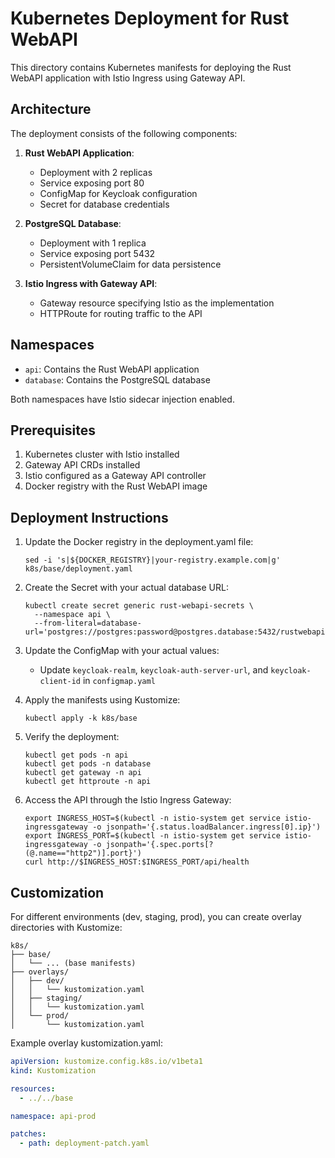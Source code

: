 # Kubernetes Deployment for Rust WebAPI

This directory contains Kubernetes manifests for deploying the Rust WebAPI application with Istio Ingress using Gateway API.

## Architecture

The deployment consists of the following components:

1. **Rust WebAPI Application**:
   - Deployment with 2 replicas
   - Service exposing port 80
   - ConfigMap for Keycloak configuration
   - Secret for database credentials

2. **PostgreSQL Database**:
   - Deployment with 1 replica
   - Service exposing port 5432
   - PersistentVolumeClaim for data persistence

3. **Istio Ingress with Gateway API**:
   - Gateway resource specifying Istio as the implementation
   - HTTPRoute for routing traffic to the API

## Namespaces

- `api`: Contains the Rust WebAPI application
- `database`: Contains the PostgreSQL database

Both namespaces have Istio sidecar injection enabled.

## Prerequisites

1. Kubernetes cluster with Istio installed
2. Gateway API CRDs installed
3. Istio configured as a Gateway API controller
4. Docker registry with the Rust WebAPI image

## Deployment Instructions

1. Update the Docker registry in the deployment.yaml file:
   ```
   sed -i 's|${DOCKER_REGISTRY}|your-registry.example.com|g' k8s/base/deployment.yaml
   ```

2. Create the Secret with your actual database URL:
   ```
   kubectl create secret generic rust-webapi-secrets \
     --namespace api \
     --from-literal=database-url='postgres://postgres:password@postgres.database:5432/rustwebapi'
   ```

3. Update the ConfigMap with your actual values:
   - Update `keycloak-realm`, `keycloak-auth-server-url`, and `keycloak-client-id` in `configmap.yaml`

3. Apply the manifests using Kustomize:
   ```
   kubectl apply -k k8s/base
   ```

4. Verify the deployment:
   ```
   kubectl get pods -n api
   kubectl get pods -n database
   kubectl get gateway -n api
   kubectl get httproute -n api
   ```

5. Access the API through the Istio Ingress Gateway:
   ```
   export INGRESS_HOST=$(kubectl -n istio-system get service istio-ingressgateway -o jsonpath='{.status.loadBalancer.ingress[0].ip}')
   export INGRESS_PORT=$(kubectl -n istio-system get service istio-ingressgateway -o jsonpath='{.spec.ports[?(@.name=="http2")].port}')
   curl http://$INGRESS_HOST:$INGRESS_PORT/api/health
   ```

## Customization

For different environments (dev, staging, prod), you can create overlay directories with Kustomize:

```
k8s/
├── base/
│   └── ... (base manifests)
├── overlays/
│   ├── dev/
│   │   └── kustomization.yaml
│   ├── staging/
│   │   └── kustomization.yaml
│   └── prod/
│       └── kustomization.yaml
```

Example overlay kustomization.yaml:
```yaml
apiVersion: kustomize.config.k8s.io/v1beta1
kind: Kustomization

resources:
  - ../../base

namespace: api-prod

patches:
  - path: deployment-patch.yaml
```
